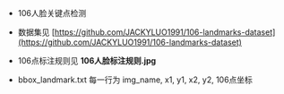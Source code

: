 - 106人脸关键点检测
- 数据集见 [https://github.com/JACKYLUO1991/106-landmarks-dataset](https://github.com/JACKYLUO1991/106-landmarks-dataset)

- 106点标注规则见 **106人脸标注规则.jpg**
- bbox_landmark.txt 每一行为 img_name, x1, y1, x2,  y2, 106点坐标

